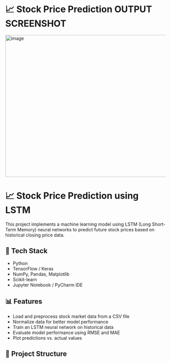 # 📈 Stock Price Prediction OUTPUT SCREENSHOT
<img width="900" height="447" alt="image" src="https://github.com/user-attachments/assets/cc70bee3-cf73-4455-b05c-e530e9bea689" />

# 📈 Stock Price Prediction using LSTM

This project implements a machine learning model using LSTM (Long Short-Term Memory) neural networks to predict future stock prices based on historical closing price data.

## 🔧 Tech Stack

- Python
- TensorFlow / Keras
- NumPy, Pandas, Matplotlib
- Scikit-learn
- Jupyter Notebook / PyCharm IDE

## 📊 Features

- Load and preprocess stock market data from a CSV file
- Normalize data for better model performance
- Train an LSTM neural network on historical data
- Evaluate model performance using RMSE and MAE
- Plot predictions vs. actual values

## 📁 Project Structure

